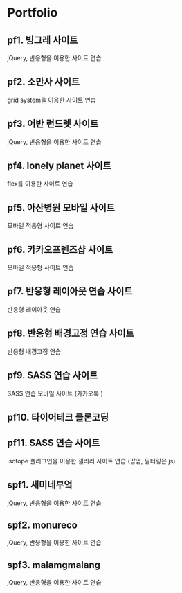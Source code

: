 # Portfolio
## pf1. 빙그레 사이트
jQuery, 반응형을 이용한 사이트 연습

## pf2. 소만사 사이트
grid system을 이용한 사이트 연습

## pf3. 어반 런드렛 사이트
jQuery, 반응형을 이용한 사이트 연습

## pf4. lonely planet 사이트
flex를 이용한 사이트 연습

## pf5. 아산병원 모바일 사이트
모바일 적응형 사이트 연습

## pf6. 카카오프렌즈샵 사이트
모바일 적응형 사이트 연습

## pf7. 반응형 레이아웃 연습 사이트
반응형 레이아웃 연습

## pf8. 반응형 배경고정 연습 사이트
반응형 배경고정 연습

## pf9. SASS 연습 사이트
SASS 연습 모바일 사이트 (카카오톡 )

## pf10. 타이어테크 클론코딩

## pf11. SASS 연습 사이트
isotope 플러그인을 이용한 갤러리 사이트 연습 (팝업, 필터링은 js)

## spf1. 새미네부엌
jQuery, 반응형을 이용한 사이트 연습

## spf2. monureco
jQuery, 반응형을 이용한 사이트 연습

## spf3. malamgmalang
jQuery, 반응형을 이용한 사이트 연습
